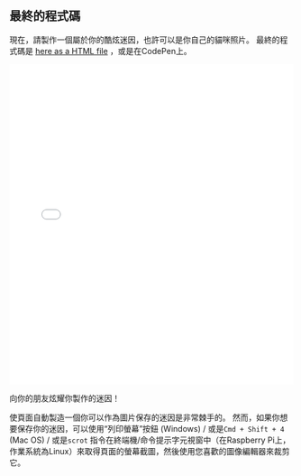 ## 最終的程式碼

現在，請製作一個屬於你的酷炫迷因，也許可以是你自己的貓咪照片。 最終的程式碼是 [here as a HTML file](resources/index.html) ，或是在CodePen上。 
<iframe height='567' scrolling='no' title='貓咪迷因製造機' src='//codepen.io/Translation_RPF/embed/oNxgEqP/?height=567&theme-id=0&default-tab=js,result&embed-version=2' frameborder='no' allowtransparency='true' allowfullscreen='true' style='width: 100%;' mark="crwd-mark">請參考 Laura Sach (<a href='https://codepen.io/rpflaura'>@rpflaura</a>) 在 <a href='https://codepen.io'>CodePen</a> 上製作的 Pen <a href='https://codepen.io/Translation_RPF/pen/oNxgEqP/'>Cat Meme Generator</a>。
</iframe>

向你的朋友炫耀你製作的迷因！

使頁面自動製造一個你可以作為圖片保存的迷因是非常棘手的。 然而，如果你想要保存你的迷因，可以使用“列印螢幕”按鈕 (Windows) / 或是`Cmd + Shift + 4` (Mac OS) / 或是`scrot` 指令在終端機/命令提示字元視窗中（在Raspberry Pi上，作業系統為Linux）來取得頁面的螢幕截圖，然後使用您喜歡的圖像編輯器來裁剪它。
